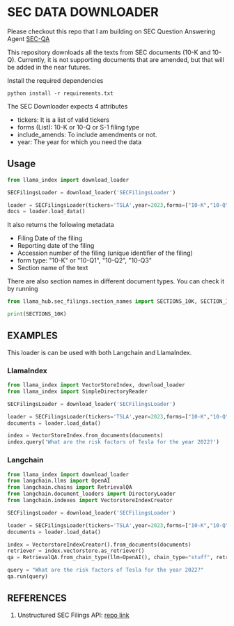 # SEC DATA DOWNLOADER

Please checkout this repo that I am building on SEC Question Answering Agent [SEC-QA](https://github.com/Athe-kunal/SEC-QA-Agent)

This repository downloads all the texts from SEC documents (10-K and 10-Q). Currently, it is not supporting documents that are amended, but that will be added in the near futures.

Install the required dependencies

```
python install -r requirements.txt
```

The SEC Downloader expects 4 attributes

* tickers: It is a list of valid tickers
* forms (List): 10-K or 10-Q or S-1 filing type 
* include_amends: To include amendments or not.
* year: The year for which you need the data

## Usage
```python
from llama_index import download_loader

SECFilingsLoader = download_loader('SECFilingsLoader')

loader = SECFilingsLoader(tickers='TSLA',year=2023,forms=["10-K","10-Q"],include_amends=True)
docs = loader.load_data()
```

It also returns the following metadata

* Filing Date of the filing
* Reporting date of the filing
* Accession number of the filing (unique identifier of the filing)
* form type: "10-K" or "10-Q1", "10-Q2", "10-Q3"
* Section name of the text

There are also section names in different document types. You can check it by running

```python
from llama_hub.sec_filings.section_names import SECTIONS_10K, SECTION_10Q

print(SECTIONS_10K)
```

## EXAMPLES

This loader is can be used with both Langchain and LlamaIndex.

### LlamaIndex
```python
from llama_index import VectorStoreIndex, download_loader
from llama_index import SimpleDirectoryReader

SECFilingsLoader = download_loader('SECFilingsLoader')

loader = SECFilingsLoader(tickers='TSLA',year=2023,forms=["10-K","10-Q"],include_amends=True)
documents = loader.load_data()

index = VectorStoreIndex.from_documents(documents)
index.query('What are the risk factors of Tesla for the year 2022?')

```

### Langchain

```python
from llama_index import download_loader
from langchain.llms import OpenAI
from langchain.chains import RetrievalQA
from langchain.document_loaders import DirectoryLoader
from langchain.indexes import VectorstoreIndexCreator

SECFilingsLoader = download_loader('SECFilingsLoader')

loader = SECFilingsLoader(tickers='TSLA',year=2023,forms=["10-K","10-Q"],include_amends=True)
documents = loader.load_data()

index = VectorstoreIndexCreator().from_documents(documents)
retriever = index.vectorstore.as_retriever()
qa = RetrievalQA.from_chain_type(llm=OpenAI(), chain_type="stuff", retriever=retriever)

query = "What are the risk factors of Tesla for the year 2022?"
qa.run(query)
```
## REFERENCES
1. Unstructured SEC Filings API: [repo link](https://github.com/Unstructured-IO/pipeline-sec-filings/tree/main)


